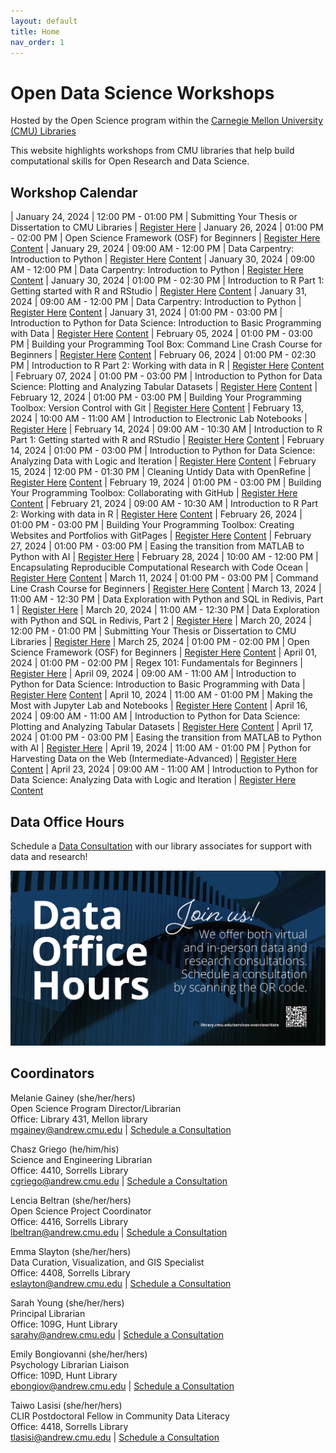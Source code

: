 ```yaml
---
layout: default
title: Home
nav_order: 1
---
```

# Open Data Science Workshops
Hosted by the Open Science program within the
[Carnegie Mellon University (CMU) Libraries](https://www.library.cmu.edu/)

This website highlights workshops from CMU libraries that help
build computational skills for Open Research and Data Science.

## Workshop Calendar

| January 24, 2024 | 12:00 PM - 01:00 PM | Submitting Your Thesis or Dissertation to CMU Libraries | [Register Here](https://cmu.libcal.com/event/11622573) 
| January 26, 2024 | 01:00 PM - 02:00 PM | Open Science Framework (OSF) for Beginners | [Register Here](https://cmu.libcal.com/event/11721905) [Content](content/osf.md) 
| January 29, 2024 | 09:00 AM - 12:00 PM | Data Carpentry: Introduction to Python | [Register Here](https://cmu.libcal.com/event/11732479) [Content](https://datacarpentry.org/python-ecology-lesson/) 
| January 30, 2024 | 09:00 AM - 12:00 PM | Data Carpentry: Introduction to Python | [Register Here](https://cmu.libcal.com/event/11732480) [Content](https://datacarpentry.org/python-ecology-lesson/) 
| January 30, 2024 | 01:00 PM - 02:30 PM | Introduction to R Part 1: Getting started with R and RStudio | [Register Here](https://cmu.libcal.com/event/11677891) [Content](IntroR_Materials/introR_pt1/00_introR_part1.md) 
| January 31, 2024 | 09:00 AM - 12:00 PM | Data Carpentry: Introduction to Python | [Register Here](https://cmu.libcal.com/event/11732481) [Content](https://datacarpentry.org/python-ecology-lesson/) 
| January 31, 2024 | 01:00 PM - 03:00 PM | Introduction to Python for Data Science: Introduction to Basic Programming with Data | [Register Here](https://cmu.libcal.com/event/11690015) [Content](Python_Series_Materials/part_1/part_1.md) 
| February 05, 2024 | 01:00 PM - 03:00 PM | Building your Programming Tool Box: Command Line Crash Course for Beginners | [Register Here](https://cmu.libcal.com/event/11722733) [Content](cli/cli_main.md) 
| February 06, 2024 | 01:00 PM - 02:30 PM | Introduction to R Part 2: Working with data in R | [Register Here](https://cmu.libcal.com/event/11677895) [Content](IntroR_Materials/introR_pt2/00_introR_part2.md) 
| February 07, 2024 | 01:00 PM - 03:00 PM | Introduction to Python for Data Science: Plotting and Analyzing Tabular Datasets | [Register Here](https://cmu.libcal.com/event/11720589) [Content](Python_Series_Materials/part_3/part_3.md) 
| February 12, 2024 | 01:00 PM - 03:00 PM | Building Your Programming Toolbox: Version Control with Git | [Register Here](https://cmu.libcal.com/event/11720611) [Content](Git_Materials/index.md) 
| February 13, 2024 | 10:00 AM - 11:00 AM | Introduction to Electronic Lab Notebooks | [Register Here](https://cmu.libcal.com/event/11622353) 
| February 14, 2024 | 09:00 AM - 10:30 AM | Introduction to R Part 1: Getting started with R and RStudio | [Register Here](https://cmu.libcal.com/event/11676663) [Content](IntroR_Materials/introR_pt1/00_introR_part1.md) 
| February 14, 2024 | 01:00 PM - 03:00 PM | Introduction to Python for Data Science: Analyzing Data with Logic and Iteration | [Register Here](https://cmu.libcal.com/event/11720619) [Content](Python_Series_Materials/part_3/part_3.md) 
| February 15, 2024 | 12:00 PM - 01:30 PM | Cleaning Untidy Data with OpenRefine | [Register Here](https://cmu.libcal.com/event/11676509) [Content](content/openrefine.md) 
| February 19, 2024 | 01:00 PM - 03:00 PM | Building Your Programming Toolbox: Collaborating with GitHub | [Register Here](https://cmu.libcal.com/event/11720634) [Content](GH_Materials/index.md) 
| February 21, 2024 | 09:00 AM - 10:30 AM | Introduction to R Part 2: Working with data in R | [Register Here](https://cmu.libcal.com/event/11676685) [Content](IntroR_Materials/introR_pt2/00_introR_part2.md) 
| February 26, 2024 | 01:00 PM - 03:00 PM | Building Your Programming Toolbox: Creating Websites and Portfolios with GitPages | [Register Here](https://cmu.libcal.com/event/11720699) [Content](content/git_github.md) 
| February 27, 2024 | 01:00 PM - 03:00 PM | Easing the transition from MATLAB to Python with AI | [Register Here](https://cmu.libcal.com/event/11732026) 
| February 28, 2024 | 10:00 AM - 12:00 PM | Encapsulating Reproducible Computational Research with Code Ocean | [Register Here](https://cmu.libcal.com/event/11720891) [Content](content/code_ocean.md) 
| March 11, 2024 | 01:00 PM - 03:00 PM | Command Line Crash Course for Beginners | [Register Here](https://cmu.libcal.com/event/11722048) [Content](cli/cli_main.md) 
| March 13, 2024 | 11:00 AM - 12:30 PM | Data Exploration with Python and SQL in Redivis, Part 1 | [Register Here](https://cmu.libcal.com/event/11740185) 
| March 20, 2024 | 11:00 AM - 12:30 PM | Data Exploration with Python and SQL in Redivis, Part 2 | [Register Here](https://cmu.libcal.com/event/11740329) 
| March 20, 2024 | 12:00 PM - 01:00 PM | Submitting Your Thesis or Dissertation to CMU Libraries | [Register Here](https://cmu.libcal.com/event/11622574) 
| March 25, 2024 | 01:00 PM - 02:00 PM | Open Science Framework (OSF) for Beginners | [Register Here](https://cmu.libcal.com/event/11722088) [Content](content/osf.md) 
| April 01, 2024 | 01:00 PM - 02:00 PM | Regex 101: Fundamentals for Beginners | [Register Here](https://cmu.libcal.com/event/11722604) 
| April 09, 2024 | 09:00 AM - 11:00 AM | Introduction to Python for Data Science: Introduction to Basic Programming with Data | [Register Here](https://cmu.libcal.com/event/11720957) [Content](Python_Series_Materials/part_1/part_1.md) 
| April 10, 2024 | 11:00 AM - 01:00 PM | Making the Most with Jupyter Lab and Notebooks | [Register Here](https://cmu.libcal.com/event/11722137) [Content](Python_Series_Materials/making_the_most_jupyter.md) 
| April 16, 2024 | 09:00 AM - 11:00 AM | Introduction to Python for Data Science: Plotting and Analyzing Tabular Datasets | [Register Here](https://cmu.libcal.com/event/11720984) [Content](Python_Series_Materials/part_2/part_2.md) 
| April 17, 2024 | 01:00 PM - 03:00 PM | Easing the transition from MATLAB to Python with AI | [Register Here](https://cmu.libcal.com/event/11732235) 
| April 19, 2024 | 11:00 AM - 01:00 PM | Python for Harvesting Data on the Web (Intermediate-Advanced) | [Register Here](https://cmu.libcal.com/event/11722162) [Content](Python_Series_Materials/python_harvesting/py_harvest_main.md) 
| April 23, 2024 | 09:00 AM - 11:00 AM | Introduction to Python for Data Science: Analyzing Data with Logic and Iteration | [Register Here](https://cmu.libcal.com/event/11721033) [Content](Python_Series_Materials/part_3/part_3.md) 

## Data Office Hours

Schedule a [Data Consultation](https://library.cmu.edu/service/data-office-hours) with our library associates for support with data and research!

![Data Office Hours Flyer](content/img/data-office-hours.png)

## Coordinators

Melanie Gainey (she/her/hers)  
Open Science Program Director/Librarian  
Office: Library 431, Mellon library  
[mgainey@andrew.cmu.edu](mailto:mgainey@andrew.cmu.edu) | [Schedule a Consultation](https://cmu.libcal.com/appointment/42420)

Chasz Griego (he/him/his)  
Science and Engineering Librarian  
Office: 4410, Sorrells Library  
[cgriego@andrew.cmu.edu](mailto:cgriego@andrew.cmu.edu) | [Schedule a Consultation](https://cmu.libcal.com/appointments/cgriego)

Lencia Beltran (she/her/hers)  
Open Science Project Coordinator  
Office: 4416, Sorrells Library  
[lbeltran@andrew.cmu.edu](mailto:lbeltran@andrew.cmu.edu) | [Schedule a Consultation](https://cmu.libcal.com/appointments/lencia)

Emma Slayton (she/her/hers)  
Data Curation, Visualization, and GIS Specialist  
Office: 4408, Sorrells Library  
[eslayton@andrew.cmu.edu](mailto:eslayton@andrew.cmu.edu) | [Schedule a Consultation](https://cmu.libcal.com/appointment/41060)

Sarah Young (she/her/hers)  
Principal Librarian  
Office: 109G, Hunt Library  
[sarahy@andrew.cmu.edu](mailto:sarahy@andrew.cmu.edu) | [Schedule a Consultation](https://cmu.libcal.com/appointments/sarahy)

Emily Bongiovanni (she/her/hers)  
Psychology Librarian Liaison  
Office: 109D, Hunt Library  
[ebongiov@andrew.cmu.edu](mailto:ebongiov@andrew.cmu.edu) | [Schedule a Consultation](https://cmu.libcal.com/appointments/emily)  

Taiwo Lasisi (she/her/hers)  
CLIR Postdoctoral Fellow in Community Data Literacy  
Office: 4418, Sorrells Library  
[tlasisi@andrew.cmu.edu](mailto:tlasisi@andrew.cmu.edu) | [Schedule a Consultation](https://cmu.libcal.com/appointments/TaiwoLasisi)  
